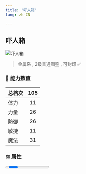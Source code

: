 ```yaml
---
title: '吓人箱'
lang: zh-CN

---
```


<RouterBack />

## 吓人箱

![吓人箱](https://user-images.githubusercontent.com/78347270/115958627-22319a00-a543-11eb-95f5-fa1c1f9059c4.gif) 

> 金属系 , 2级普通图鉴<Card /> , 可封印 ✅


### 💪 能力数值

| 总档次       | 105            |
| :----------- |:-------------:|
| 体力      | 11   <Stars :number="1" />  |
| 力量      | 26   <Stars :number="2.5" />  |
| 防御      | 26   <Stars :number="2.5" />  | 
| 敏捷      | 11  <Stars :number="1" />  | 
| 魔法      | 31  <Stars :number="3" />   | 


### ⚖️ 属性


<Progress earth :number="0" />

<Progress water :number="0" />

<Progress fire :number="2" />

<Progress wind :number="8" />

### ✨ 技能栏 <Strong>6个</Strong>

- 攻击
- 防御
- 混乱攻击 Lv1

### 👶 1级出现点

- 无








